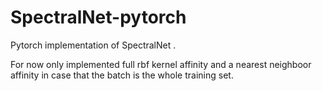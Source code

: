 # SpectralNet-pytorch
Pytorch implementation of SpectralNet <a href="https://arxiv.org/abs/1801.01587"></a>.

For now only implemented full rbf kernel affinity and a nearest neighboor affinity in case that the batch is the whole training set.
